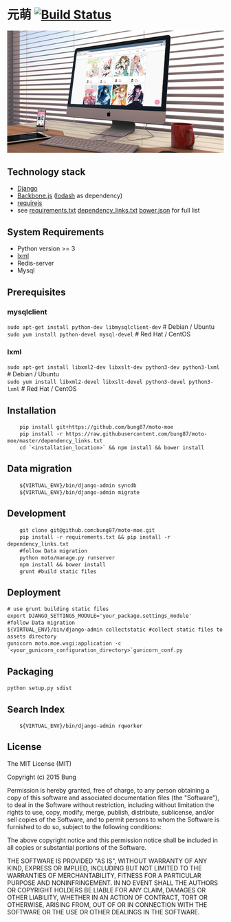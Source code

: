 # 元萌 [![Build Status](https://travis-ci.org/bung87/moto-moe.svg?branch=master)](https://travis-ci.org/bung87/moto-moe)
![brower preview](artwork.png)  

## Technology stack
* [Django](https://www.djangoproject.com/)
* [Backbone.js](http://backbonejs.org/) ([lodash](https://lodash.com/) as dependency)
* [requirejs](http://requirejs.org/)
* see [requirements.txt](./requirements.txt) [dependency_links.txt](./dependency_links.txt) [bower.json](./bower.json) for full list  

## System Requirements
* Python version >= 3
* [lxml](http://lxml.de/installation.html)
* Redis-server
* Mysql
## Prerequisites  
### mysqlclient  
`sudo apt-get install python-dev libmysqlclient-dev` # Debian / Ubuntu  
`sudo yum install python-devel mysql-devel` # Red Hat / CentOS  
### lxml  
`sudo apt-get install libxml2-dev libxslt-dev python3-dev python3-lxml` # Debian / Ubuntu  
`sudo yum install libxml2-devel libxslt-devel python3-devel python3-lxml` # Red Hat / CentOS  

## Installation
```
    pip install git+https://github.com/bung87/moto-moe 
    pip install -r https://raw.githubusercontent.com/bung87/moto-moe/master/dependency_links.txt
    cd `<installation_location>` && npm install && bower install

```
## Data migration 
```
    ${VIRTUAL_ENV}/bin/django-admin syncdb
    ${VIRTUAL_ENV}/bin/django-admin migrate
```
## Development
```
    git clone git@github.com:bung87/moto-moe.git
    pip install -r requirements.txt && pip install -r dependency_links.txt
    #follow Data migration 
    python moto/manage.py runserver
    npm install && bower install
    grunt #build static files

```
## Deployment
    # use grunt building static files 
    export DJANGO_SETTINGS_MODULE='your_package.settings_module'
    #follow Data migration 
    ${VIRTUAL_ENV}/bin/django-admin collectstatic #collect static files to assets directory
    gunicorn moto.moe.wsgi:application -c `<your_gunicorn_configuration_directory>`gunicorn_conf.py

## Packaging
    python setup.py sdist

## Search Index

```
    ${VIRTUAL_ENV}/bin/django-admin rqworker
```

## License
The MIT License (MIT)

Copyright (c) 2015 Bung

Permission is hereby granted, free of charge, to any person obtaining a copy
of this software and associated documentation files (the "Software"), to deal
in the Software without restriction, including without limitation the rights
to use, copy, modify, merge, publish, distribute, sublicense, and/or sell
copies of the Software, and to permit persons to whom the Software is
furnished to do so, subject to the following conditions:

The above copyright notice and this permission notice shall be included in all
copies or substantial portions of the Software.

THE SOFTWARE IS PROVIDED "AS IS", WITHOUT WARRANTY OF ANY KIND, EXPRESS OR
IMPLIED, INCLUDING BUT NOT LIMITED TO THE WARRANTIES OF MERCHANTABILITY,
FITNESS FOR A PARTICULAR PURPOSE AND NONINFRINGEMENT. IN NO EVENT SHALL THE
AUTHORS OR COPYRIGHT HOLDERS BE LIABLE FOR ANY CLAIM, DAMAGES OR OTHER
LIABILITY, WHETHER IN AN ACTION OF CONTRACT, TORT OR OTHERWISE, ARISING FROM,
OUT OF OR IN CONNECTION WITH THE SOFTWARE OR THE USE OR OTHER DEALINGS IN THE
SOFTWARE.
